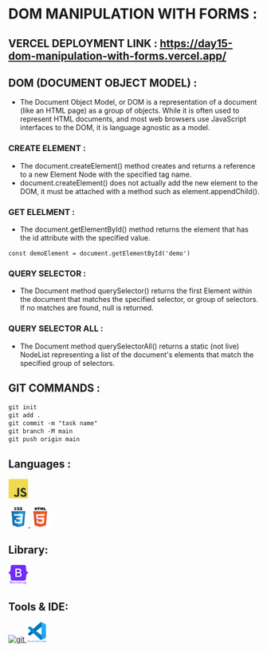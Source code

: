 # DOM MANIPULATION WITH FORMS :

## VERCEL DEPLOYMENT LINK : https://day15-dom-manipulation-with-forms.vercel.app/

## DOM (DOCUMENT OBJECT MODEL) :
* The Document Object Model, or DOM is a representation of a document (like an HTML page) as a group of objects. While it is often used to represent HTML documents, and most web browsers use JavaScript interfaces to the DOM, it is language agnostic as a model.

### CREATE ELEMENT :
* The document.createElement() method creates and returns a reference to a new Element Node with the specified tag name.
* document.createElement() does not actually add the new element to the DOM, it must be attached with a method such as element.appendChild().

### GET ELELMENT :
* The document.getElementById() method returns the element that has the id attribute with the specified value.
```
const demoElement = document.getElementById('demo')
```
### QUERY SELECTOR :
* The Document method querySelector() returns the first Element within the document that matches the specified selector, or group of selectors. If no matches are found, null is returned.

### QUERY SELECTOR ALL :
* The Document method querySelectorAll() returns a static (not live) NodeList representing a list of the document's elements that match the specified group of selectors.

## GIT COMMANDS :
```
git init
git add .
git commit -m "task name"
git branch -M main
git push origin main
```

## Languages :
<a href="https://developer.mozilla.org/en-US/docs/Web/JavaScript" target="_blank" rel="noreferrer"> <img src="https://raw.githubusercontent.com/devicons/devicon/master/icons/javascript/javascript-original.svg" alt="javascript" width="40" height="40"/> </a>
 
<a href="https://www.w3schools.com/css/" target="_blank" rel="noreferrer">
  <img src="https://raw.githubusercontent.com/devicons/devicon/master/icons/css3/css3-original-wordmark.svg" alt="css3" width="40" height="40"/> </a> 
  <a href="https://www.w3.org/html/" target="_blank" rel="noreferrer">
   <img src="https://raw.githubusercontent.com/devicons/devicon/master/icons/html5/html5-original-wordmark.svg" alt="html5" width="40" height="40"/> </a> 

## Library:

<a href="https://getbootstrap.com" target="_blank" rel="noreferrer">
 <img src="https://raw.githubusercontent.com/devicons/devicon/master/icons/bootstrap/bootstrap-plain-wordmark.svg" alt="bootstrap" width="40" height="40"/> 
 </a> 

## Tools & IDE:
  <a href="https://github.com/Balakrishnan-10/ReactDay-Task-1" target="_blank" rel="noreferrer"> 
  <img src="https://www.vectorlogo.zone/logos/git-scm/git-scm-icon.svg" alt="git" width="40" height="40"/> </a> 
 <a href="https://code.visualstudio.com/docs" target="_blank" rel="noreferrer">
  <img src="https://raw.githubusercontent.com/devicons/devicon/master/icons/vscode/vscode-original-wordmark.svg" alt="vscode" width="40" height="40"/> </a> 
